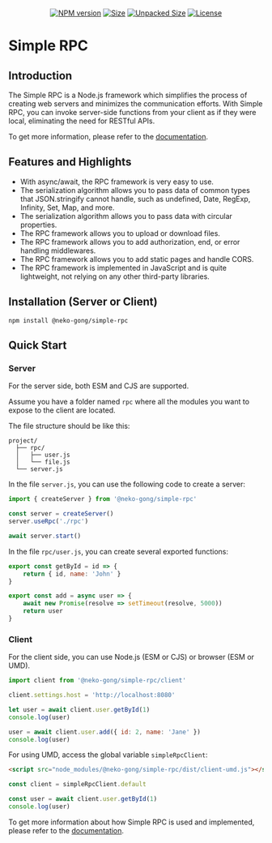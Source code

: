 <div align="center">
  <br />
  <p>
    <a href="https://www.npmjs.com/package/@neko-gong/simple-rpc"
      ><img
        src="https://img.shields.io/npm/v/@neko-gong/simple-rpc.svg?maxAge=3600"
        alt="NPM version"
    /></a>
    <a href="https://www.npmjs.com/package/@neko-gong/simple-rpc"
      ><img
        src="https://img.shields.io/bundlephobia/min/%40neko-gong%2Fsimple-rpc?maxAge=3600
    "
        alt="Size"
    /></a>
    <a href="https://www.npmjs.com/package/@neko-gong/simple-rpc"
      ><img
        src="https://img.shields.io/npm/unpacked-size/%40neko-gong%2Fsimple-rpc?maxAge=3600
    "
        alt="Unpacked Size"
    /></a>
    <a href="https://github.com/SherlockGn/simple-rpc/blob/main/LICENSE"
      ><img
        src="https://img.shields.io/badge/License-MIT-blue?maxAge=3600"
        alt="License"
    /></a>
  </p>
</div>


# Simple RPC

## Introduction

The Simple RPC is a Node.js framework which simplifies the process of creating web servers and minimizes the communication efforts. With Simple RPC, you can invoke server-side functions from your client as if they were local, eliminating the need for RESTful APIs.

To get more information, please refer to the [documentation](https://sherlockgn.github.io/simple-rpc/).

## Features and Highlights

-   With async/await, the RPC framework is very easy to use.
-   The serialization algorithm allows you to pass data of common types that JSON.stringify cannot handle, such as undefined, Date, RegExp, Infinity, Set, Map, and more.
-   The serialization algorithm allows you to pass data with circular properties.
-   The RPC framework allows you to upload or download files.
-   The RPC framework allows you to add authorization, end, or error handling middlewares.
-   The RPC framework allows you to add static pages and handle CORS.
-   The RPC framework is implemented in JavaScript and is quite lightweight, not relying on any other third-party libraries.

## Installation (Server or Client)

```
npm install @neko-gong/simple-rpc
```

## Quick Start

### Server

For the server side, both ESM and CJS are supported.

Assume you have a folder named `rpc` where all the modules you want to expose to the client are located.

The file structure should be like this:

```
project/
  ├── rpc/
  │   ├── user.js
  │   └── file.js
  └── server.js
```

In the file `server.js`, you can use the following code to create a server:

```javascript
import { createServer } from '@neko-gong/simple-rpc'

const server = createServer()
server.useRpc('./rpc')

await server.start()
```

In the file `rpc/user.js`, you can create several exported functions:

```javascript
export const getById = id => {
    return { id, name: 'John' }
}

export const add = async user => {
    await new Promise(resolve => setTimeout(resolve, 5000))
    return user
}
```

### Client

For the client side, you can use Node.js (ESM or CJS) or browser (ESM or UMD).

```javascript
import client from '@neko-gong/simple-rpc/client'

client.settings.host = 'http://localhost:8080'

let user = await client.user.getById(1)
console.log(user)

user = await client.user.add({ id: 2, name: 'Jane' })
console.log(user)
```

For using UMD, access the global variable `simpleRpcClient`:

```html
<script src="node_modules/@neko-gong/simple-rpc/dist/client-umd.js"></script>
```

```javascript
const client = simpleRpcClient.default

const user = await client.user.getById(1)
console.log(user)
```

To get more information about how Simple RPC is used and implemented, please refer to the [documentation](https://sherlockgn.github.io/simple-rpc/).
